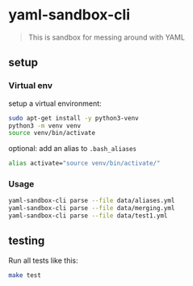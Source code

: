 yaml-sandbox-cli
===

> This is sandbox for messing around with YAML

setup
---

### Virtual env

setup a virtual environment:
```bash
sudo apt-get install -y python3-venv
python3 -m venv venv
source venv/bin/activate
```

optional: add an alias to ``.bash_aliases``
```bash
alias activate="source venv/bin/activate/"
```

### Usage

```bash
yaml-sandbox-cli parse --file data/aliases.yml
yaml-sandbox-cli parse --file data/merging.yml
yaml-sandbox-cli parse --file data/test1.yml
```

testing
---

Run all tests like this:
```bash
make test
 ```

